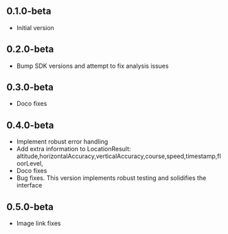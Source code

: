## 0.1.0-beta
* Initial version

## 0.2.0-beta
* Bump SDK versions and attempt to fix analysis issues

## 0.3.0-beta
* Doco fixes

## 0.4.0-beta
* Implement robust error handling
* Add extra information to LocationResult: altitude,horizontalAccuracy,verticalAccuracy,course,speed,timestamp,floorLevel,
* Doco fixes
* Bug fixes. This version implements robust testing and solidifies the interface

## 0.5.0-beta
* Image link fixes